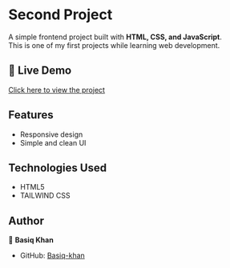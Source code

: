 # Second Project  

A simple frontend project built with **HTML, CSS, and JavaScript**.  
This is one of my first projects while learning web development.  

## 🚀 Live Demo  
[Click here to view the project](https://basiq-khan.github.io/second-project/)  

## Features  
- Responsive design  
- Simple and clean UI   

## Technologies Used  
- HTML5  
- TAILWIND CSS

## Author  
👤 **Basiq Khan**  
- GitHub: [Basiq-khan](https://github.com/Basiq-khan)  
